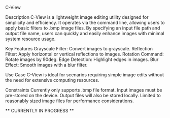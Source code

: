 C-View

Description
  C-View is a lightweight image editing utility designed for simplicity and efficiency. It operates via the command line, allowing users to apply basic filters to 
  .bmp image files. By specifying an input file path and output file name, users can quickly and easily enhance images with minimal system resource usage.

Key Features
  Grayscale Filter: Convert images to grayscale.
  Reflection Filter: Apply horizontal or vertical reflections to images.
  Rotation Command: Rotate images by 90deg.
  Edge Detection: Highlight edges in images.
  Blur Effect: Smooth images with a blur filter.

Use Case
  C-View is ideal for scenarios requiring simple image edits without the need for extensive computing resources. 

Constraints
  Currently only supports .bmp file format.
  Input images must be pre-stored on the device.
  Output files will also be stored locally.
  Limited to reasonably sized image files for performance considerations.

** CURRENTLY IN PROGRESS **